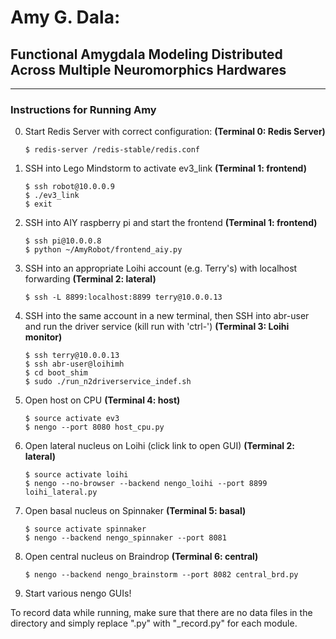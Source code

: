 # Amy G. Dala:
## Functional Amygdala Modeling Distributed Across Multiple Neuromorphics Hardwares

---

### Instructions for Running Amy
0.	Start Redis Server with correct configuration: **(Terminal 0: Redis Server)**
	```
	$ redis-server /redis-stable/redis.conf
	```

1.	SSH into Lego Mindstorm to activate ev3_link **(Terminal 1: frontend)**
	```
	$ ssh robot@10.0.0.9
	$ ./ev3_link
	$ exit
	```

2.	SSH into AIY raspberry pi and start the frontend **(Terminal 1: frontend)**
	```
	$ ssh pi@10.0.0.8
	$ python ~/AmyRobot/frontend_aiy.py
	```

3. 	SSH into an appropriate Loihi account (e.g. Terry's) with localhost forwarding **(Terminal 2: lateral)**
	```
	$ ssh -L 8899:localhost:8899 terry@10.0.0.13
	```

4.	SSH into the same account in a new terminal, then SSH into abr-user and run the driver service (kill run with 'ctrl-\') **(Terminal 3: Loihi monitor)**
	```
	$ ssh terry@10.0.0.13
	$ ssh abr-user@loihimh
	$ cd boot_shim
	$ sudo ./run_n2driverservice_indef.sh
	```

5. 	Open host on CPU **(Terminal 4: host)**
	```
	$ source activate ev3
	$ nengo --port 8080 host_cpu.py
	```

6.	Open lateral nucleus on Loihi (click link to open GUI) **(Terminal 2: lateral)**
	```
	$ source activate loihi
	$ nengo --no-browser --backend nengo_loihi --port 8899 loihi_lateral.py
	```

7.	Open basal nucleus on Spinnaker **(Terminal 5: basal)**
	```
	$ source activate spinnaker
	$ nengo --backend nengo_spinnaker --port 8081
	```

8.	Open central nucleus on Braindrop **(Terminal 6: central)**
	```
	$ nengo --backend nengo_brainstorm --port 8082 central_brd.py
	```

9.	Start various nengo GUIs!

To record data while running, make sure that there are no data files in the directory and simply replace ".py" with "_record.py" for each module.

